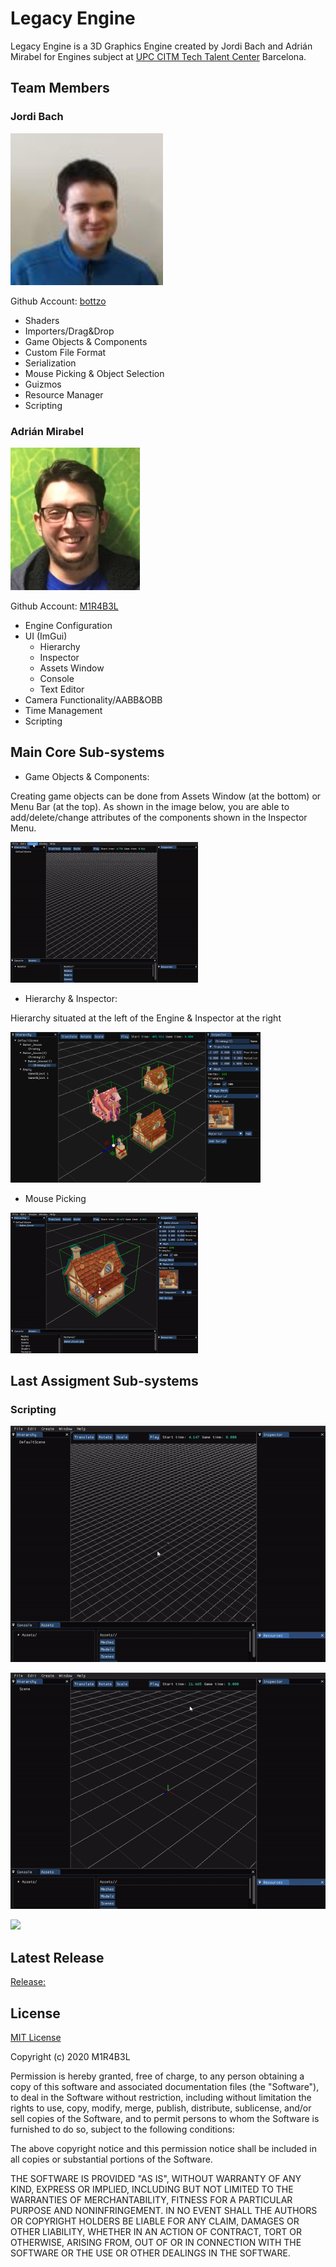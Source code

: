 # Legacy Engine

Legacy Engine is a 3D Graphics Engine created by Jordi Bach and Adrián Mirabel for Engines subject at [UPC CITM Tech Talent Center](https://www.citm.upc.edu/) Barcelona.

## Team Members

### Jordi Bach
![photo1](https://github.com/M1R4B3L/LegacyEngine/blob/master/docs/images/jordi.PNG?raw=true)

Github Account: [bottzo](https://github.com/bottzo)

  - Shaders
  - Importers/Drag&Drop
  - Game Objects & Components
  - Custom File Format
  - Serialization
  - Mouse Picking & Object Selection
  - Guizmos
  - Resource Manager
  - Scripting 
  
### Adrián Mirabel
![photo2](https://github.com/M1R4B3L/LegacyEngine/blob/master/docs/images/adrian.PNG?raw=true)

Github Account: [M1R4B3L](https://github.com/M1R4B3L)

  - Engine Configuration
  - UI (ImGui)
    - Hierarchy
    - Inspector
    - Assets Window
    - Console
    - Text Editor
  - Camera Functionality/AABB&OBB
  - Time Management
  - Scripting 

## Main Core Sub-systems
- Game Objects & Components: 

Creating game objects can be done from Assets Window (at the bottom) or Menu Bar (at the top). As shown in the image below, you are able to add/delete/change attributes of the components shown in the Inspector Menu.

![GameObjects](https://github.com/M1R4B3L/LegacyEngine/blob/master/docs/images/gameObjects.gif?raw=true)

  - Hierarchy & Inspector:

Hierarchy situated at the left of the Engine & Inspector at the right 

<img src="https://github.com/M1R4B3L/LegacyEngine/blob/master/docs/images/inspector.png?raw=true" width="400" />

- Mouse Picking 

![MousePicking](https://github.com/M1R4B3L/LegacyEngine/blob/master/docs/images/mousePicking.gif?raw=true)


## Last Assigment Sub-systems

### Scripting

![](https://github.com/M1R4B3L/LegacyEngine/blob/master/docs/images/seceneSave.gif?raw=true)

![](https://github.com/M1R4B3L/LegacyEngine/blob/master/docs/images/scriptWorking.gif?raw=true)

[![](http://img.youtube.com/vi/https://youtu.be/oPvT5-52CiA/0.jpg)](https://youtu.be/oPvT5-52CiA "Assigment3 High-level System")

## Latest Release
[Release:](https://github.com/M1R4B3L/LegacyEngine/releases/tag/3.1)
## License

[MIT License](https://github.com/git/git-scm.com/blob/master/MIT-LICENSE.txt)

Copyright (c) 2020 M1R4B3L

Permission is hereby granted, free of charge, to any person obtaining a copy
of this software and associated documentation files (the "Software"), to deal
in the Software without restriction, including without limitation the rights
to use, copy, modify, merge, publish, distribute, sublicense, and/or sell
copies of the Software, and to permit persons to whom the Software is
furnished to do so, subject to the following conditions:

The above copyright notice and this permission notice shall be included in all
copies or substantial portions of the Software.

THE SOFTWARE IS PROVIDED "AS IS", WITHOUT WARRANTY OF ANY KIND, EXPRESS OR
IMPLIED, INCLUDING BUT NOT LIMITED TO THE WARRANTIES OF MERCHANTABILITY,
FITNESS FOR A PARTICULAR PURPOSE AND NONINFRINGEMENT. IN NO EVENT SHALL THE
AUTHORS OR COPYRIGHT HOLDERS BE LIABLE FOR ANY CLAIM, DAMAGES OR OTHER
LIABILITY, WHETHER IN AN ACTION OF CONTRACT, TORT OR OTHERWISE, ARISING FROM,
OUT OF OR IN CONNECTION WITH THE SOFTWARE OR THE USE OR OTHER DEALINGS IN THE
SOFTWARE.


